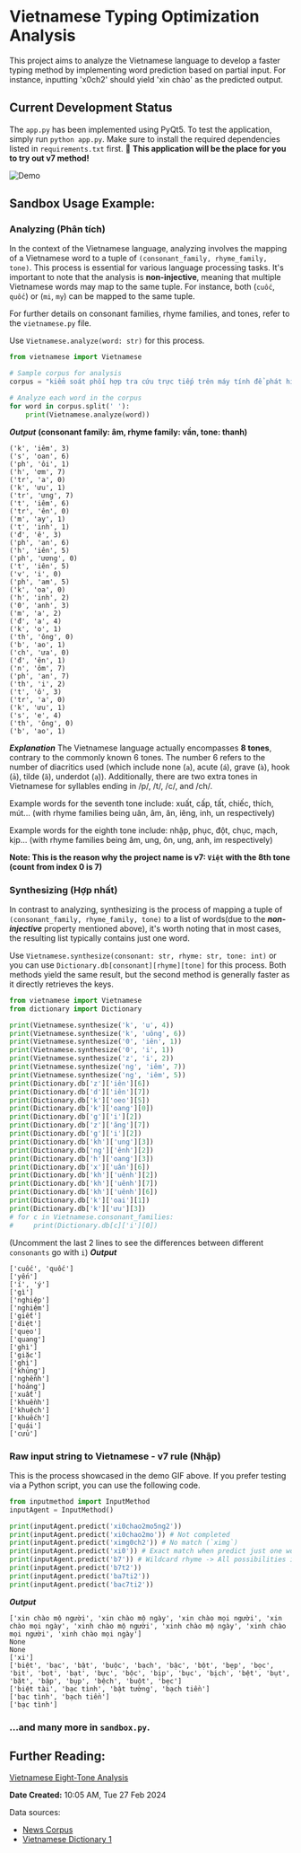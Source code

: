 # Vietnamese Typing Optimization Analysis

This project aims to analyze the Vietnamese language to develop a faster typing method by implementing word prediction based on partial input. For instance, inputting 'x0ch2' should yield 'xin chào' as the predicted output.

## Current Development Status
The `app.py` has been implemented using PyQt5. To test the application, simply run `python app.py`. Make sure to install the required dependencies listed in `requirements.txt` first.
🤝 **This application will be the place for you to try out v7 method!**

![Demo](assets/demo.gif)

<!-- Configuration:
```python
class InputMethod():
    def __init__(self, strict_k=False, flexible_k=True):
        self.strict_k = strict_k     # Do not accept `c`, `q`, if you want the words start with them, use `k` instead.
        self.flexible_k = flexible_k # Only works is strict_k is False: flexible_k helps `q`, `c`, and `k` yields the same predicted words of `k` family.
``` -->

## Sandbox Usage Example:
### Analyzing (Phân tích)
In the context of the Vietnamese language, analyzing involves the mapping of a Vietnamese word to a tuple of `(consonant_family, rhyme_family, tone)`. This process is essential for various language processing tasks. It's important to note that the analysis is **non-injective**, meaning that multiple Vietnamese words may map to the same tuple. For instance, both (`cuốc`, `quốc`) or (`mi`, `my`)  can be mapped to the same tuple.

For further details on consonant families, rhyme families, and tones, refer to the `vietnamese.py` file.

Use `Vietnamese.analyze(word: str)` for this process.

```python
from vietnamese import Vietnamese

# Sample corpus for analysis
corpus = "kiểm soát phối hợp tra cứu trực tiếp trên máy tính để phát hiện phương tiện vi phạm qua hình ảnh mà đã có thông báo chưa đến nộp phạt thì tổ tra cứu sẽ thông báo"

# Analyze each word in the corpus
for word in corpus.split(' '):
    print(Vietnamese.analyze(word))
```

***Output*** **(consonant family: âm, rhyme family: vần, tone: thanh)**

```
('k', 'iêm', 3)
('s', 'oan', 6)
('ph', 'ôi', 1)
('h', 'ơm', 7)
('tr', 'a', 0)
('k', 'ưu', 1)
('tr', 'ưng', 7)
('t', 'iêm', 6)
('tr', 'ên', 0)
('m', 'ay', 1)
('t', 'inh', 1)
('đ', 'ê', 3)
('ph', 'an', 6)
('h', 'iên', 5)
('ph', 'ương', 0)
('t', 'iên', 5)
('v', 'i', 0)
('ph', 'am', 5)
('k', 'oa', 0)
('h', 'inh', 2)
('0', 'anh', 3)
('m', 'a', 2)
('đ', 'a', 4)
('k', 'o', 1)
('th', 'ông', 0)
('b', 'ao', 1)
('ch', 'ưa', 0)
('đ', 'ên', 1)
('n', 'ôm', 7)
('ph', 'an', 7)
('th', 'i', 2)
('t', 'ô', 3)
('tr', 'a', 0)
('k', 'ưu', 1)
('s', 'e', 4)
('th', 'ông', 0)
('b', 'ao', 1)
```

***Explanation***
The Vietnamese language actually encompasses **8 tones**, contrary to the commonly known 6 tones. The number 6 refers to the number of diacritics used (which include none (`a`), acute (`á`), grave (`à`), hook (`ả`), tilde (`ã`), underdot (`ạ`)). Additionally, there are two extra tones in Vietnamese for syllables ending in /p/, /t/, /c/, and /ch/.

Example words for the seventh tone include: xuất, cấp, tất, chiếc, thích, mút... (with rhyme families being uân, âm, ân, iêng, inh, un respectively)

Example words for the eighth tone include: nhập, phục, đột, chục, mạch, kịp... (with rhyme families being âm, ung, ôn, ung, anh, im respectively)

**Note: This is the reason why the project name is v7: `Việt` with the 8th tone (count from index 0 is 7)**

### Synthesizing (Hợp nhất)
In contrast to analyzing, synthesizing is the process of mapping a tuple of `(consonant_family, rhyme_family, tone)` to a list of words(due to the ***non-injective*** property mentioned above), it's worth noting that in most cases, the resulting list typically contains just one word.

Use `Vietnamese.synthesize(consonant: str, rhyme: str, tone: int)` or you can use `Dictionary.db[consonant][rhyme][tone]` for this process. Both methods yield the same result, but the second method is generally faster as it directly retrieves the keys. 

```python
from vietnamese import Vietnamese
from dictionary import Dictionary

print(Vietnamese.synthesize('k', 'u', 4))
print(Vietnamese.synthesize('k', 'uông', 6))
print(Vietnamese.synthesize('0', 'iên', 1))
print(Vietnamese.synthesize('0', 'i', 1))
print(Vietnamese.synthesize('z', 'i', 2))
print(Vietnamese.synthesize('ng', 'iêm', 7))
print(Vietnamese.synthesize('ng', 'iêm', 5))
print(Dictionary.db['z']['iên'][6])
print(Dictionary.db['d']['iên'][7])
print(Dictionary.db['k']['oeo'][5])
print(Dictionary.db['k']['oang'][0])
print(Dictionary.db['g']['i'][2])
print(Dictionary.db['z']['ăng'][7])
print(Dictionary.db['g']['i'][2])
print(Dictionary.db['kh']['ung'][3])
print(Dictionary.db['ng']['ênh'][2])
print(Dictionary.db['h']['oang'][3])
print(Dictionary.db['x']['uân'][6])
print(Dictionary.db['kh']['uênh'][2])
print(Dictionary.db['kh']['uênh'][7])
print(Dictionary.db['kh']['uênh'][6])
print(Dictionary.db['k']['oai'][1])
print(Dictionary.db['k']['ưu'][3])
# for c in Vietnamese.consonant_families:
#     print(Dictionary.db[c]['i'][0])
```
(Uncomment the last 2 lines to see the differences between different `consonants` go with `i`)
***Output*** 
```['cũ']
['cuốc', 'quốc']
['yến']
['í', 'ý']
['gì']
['nghiệp']
['nghiệm']
['giết']
['diệt']
['quẹo']
['quang']
['ghì']
['giặc']
['ghì']
['khủng']
['nghềnh']
['hoảng']
['xuất']
['khuềnh']
['khuệch']
['khuếch']
['quái']
['cửu']
```

### Raw input string to Vietnamese - v7 rule (Nhập)

This is the process showcased in the demo GIF above. If you prefer testing via a Python script, you can use the following code.

```python
from inputmethod import InputMethod
inputAgent = InputMethod()

print(inputAgent.predict('xi0chao2mo5ng2'))
print(inputAgent.predict('xi0chao2mo')) # Not completed
print(inputAgent.predict('ximg0ch2')) # No match (`ximg`)
print(inputAgent.predict('xi0')) # Exact match when predict just one word and that word is provided with rhyme
print(inputAgent.predict('b7')) # Wildcard rhyme -> All possibilities in descending order of frequency (based on a large corpus)
print(inputAgent.predict('b7t2'))
print(inputAgent.predict('ba7ti2'))
print(inputAgent.predict('bac7ti2'))
```
***Output*** 
```
['xin chào mộ người', 'xin chào mộ ngày', 'xin chào mọi người', 'xin chào mọi ngày', 'xinh chào mộ người', 'xinh chào mộ ngày', 'xinh chào mọi người', 'xinh chào mọi ngày']
None
None
['xi']
['biệt', 'bạc', 'bật', 'buộc', 'bạch', 'bậc', 'bột', 'bẹp', 'bọc', 'bịt', 'bọt', 'bạt', 'bực', 'bộc', 'bịp', 'bục', 'bịch', 'bệt', 'bụt', 'bặt', 'bập', 'bụp', 'bệch', 'buột', 'bẹc']
['biệt tài', 'bạc tình', 'bật tường', 'bạch tiền']
['bạc tình', 'bạch tiền']
['bạc tình']
```

### ...and many more in `sandbox.py`.

## Further Reading:
[Vietnamese Eight-Tone Analysis](https://en.wikipedia.org/wiki/Vietnamese_phonology#Eight-tone_analysis)


**Date Created:** 10:05 AM, Tue 27 Feb 2024

Data sources:
- [News Corpus](https://github.com/binhvq/news-corpus)
- [Vietnamese Dictionary 1](https://github.com/JaplinChen/rime-vietnamese-pinyin)
<!-- https://github.com/tienhapt/generalcorpus -->

<!-- Reference: -->
<!-- https://github.com/vncorenlp/VnCoreNLP -->
<!-- https://nlp.uit.edu.vn/datasets/#h.p_Uj6Wqs5dCpc4 -->
